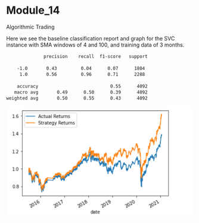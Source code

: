 # Module_14
Algorithmic Trading

Here we see the baseline classification report and graph for the SVC instance with SMA windows of 4 and 100, and training data of 3 months.

                  precision    recall  f1-score   support

        -1.0       0.43         0.04      0.07      1804
         1.0       0.56         0.96      0.71      2288

        accuracy                           0.55      4092
       macro avg       0.49      0.50      0.39      4092
    weighted avg       0.50      0.55      0.43      4092

![Baseline_Graph](Resources/first_attempt.PNG)
